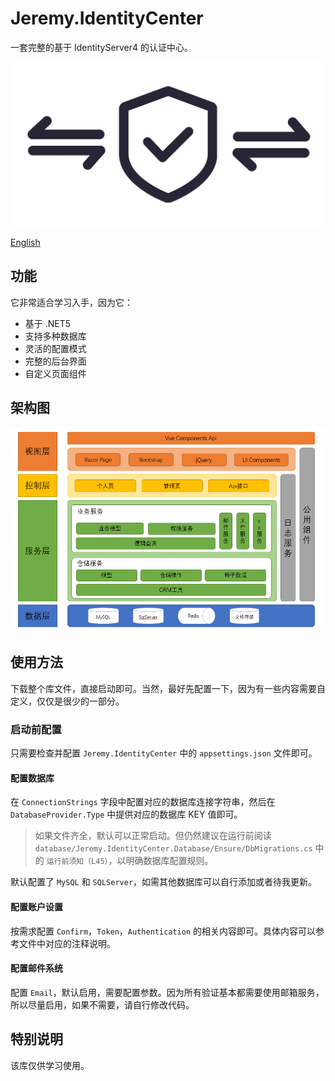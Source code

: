 # Jeremy.IdentityCenter

一套完整的基于 IdentityServer4 的认证中心。

![](./resources/logo.png)

[English](./README_en.md)

## 功能

它非常适合学习入手，因为它：

- 基于 .NET5
- 支持多种数据库
- 灵活的配置模式
- 完整的后台界面
- 自定义页面组件

## 架构图

![](./resources/architecture.png)

## 使用方法

下载整个库文件，直接启动即可。当然，最好先配置一下，因为有一些内容需要自定义，仅仅是很少的一部分。

### 启动前配置

只需要检查并配置 `Jeremy.IdentityCenter` 中的 `appsettings.json` 文件即可。

#### 配置数据库

在 `ConnectionStrings` 字段中配置对应的数据库连接字符串，然后在 `DatabaseProvider.Type` 中提供对应的数据库 KEY 值即可。

> 如果文件齐全，默认可以正常启动。但仍然建议在运行前阅读 `database/Jeremy.IdentityCenter.Database/Ensure/DbMigrations.cs` 中的 `运行前须知（L45）`，以明确数据库配置规则。

默认配置了 `MySQL` 和 `SQLServer`，如需其他数据库可以自行添加或者待我更新。

#### 配置账户设置

按需求配置 `Confirm`，`Token`，`Authentication` 的相关内容即可。具体内容可以参考文件中对应的注释说明。

#### 配置邮件系统

配置 `Email`，默认启用，需要配置参数。因为所有验证基本都需要使用邮箱服务，所以尽量启用，如果不需要，请自行修改代码。

## 特别说明

该库仅供学习使用。
